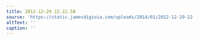 ```yaml
---
title: 2012-12-29 22.22.58
source: 'https://static.jamesdigioia.com/uploads/2014/01/2012-12-29-22-22-58-scaled.jpg'
altText: ''
caption: ''
---
```


